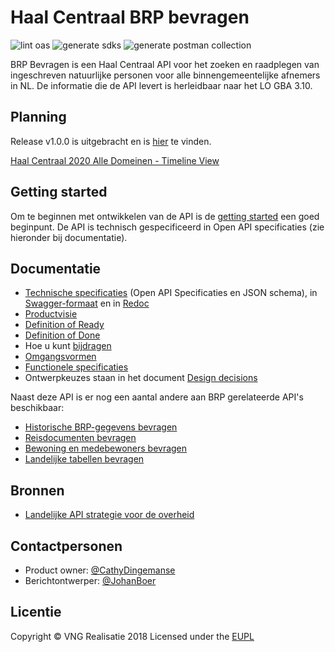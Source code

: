 # Haal Centraal BRP bevragen

![lint oas](https://github.com/VNG-Realisatie/Haal-Centraal-BRP-bevragen/workflows/lint-oas/badge.svg)
![generate sdks](https://github.com/VNG-Realisatie/Haal-Centraal-BRP-bevragen/workflows/generate-sdks/badge.svg)
![generate postman collection](https://github.com/VNG-Realisatie/Haal-Centraal-BRP-bevragen/workflows/generate-postman-collection/badge.svg)

BRP Bevragen is een Haal Centraal API voor het zoeken en raadplegen van ingeschreven natuurlijke personen voor alle binnengemeentelijke afnemers in NL. De informatie die de API levert is herleidbaar naar het LO GBA 3.10.

## Planning

Release v1.0.0 is uitgebracht en is [hier](https://github.com/VNG-Realisatie/Haal-Centraal-BRP-bevragen/tree/v1.0.0) te vinden.

[Haal Centraal 2020 Alle Domeinen - Timeline View](https://eu-rm.roadmunk.com/publish/29a13c572a0dfc79f1d0386fc572e15383afe11f)

## Getting started

Om te beginnen met ontwikkelen van de API is de [getting started](./docs/getting-started.md) een goed beginpunt. De API is technisch gespecificeerd in Open API specificaties (zie hieronder bij documentatie).

## Documentatie

* [Technische specificaties](./specificatie/genereervariant) (Open API Specificaties en JSON schema), in [Swagger-formaat](https://vng-realisatie.github.io/Haal-Centraal-BRP-bevragen/swagger-ui/) en in [Redoc](https://vng-realisatie.github.io/Haal-Centraal-BRP-bevragen/redoc/)
* [Productvisie](./docs/productvision.md)
* [Definition of Ready](./docs/definition_of_ready.md)
* [Definition of Done](./docs/definition_of_done.md)
* Hoe u kunt [bijdragen](https://github.com/VNG-Realisatie/API-kennisbank/blob/master/CONTRIBUTING.md)
* [Omgangsvormen](https://github.com/VNG-Realisatie/API-kennisbank/blob/master/CODE_OF_CONDUCT.md)
* [Functionele specificaties](./features)
* Ontwerpkeuzes staan in het document [Design decisions](./docs/design_decisions.md)

Naast deze API is er nog een aantal andere aan BRP gerelateerde API's beschikbaar:

* [Historische BRP-gegevens bevragen](https://github.com/VNG-Realisatie/Haal-Centraal-BRP-historie-bevragen)
* [Reisdocumenten bevragen](https://github.com/VNG-Realisatie/Haal-Centraal-Reisdocumenten-bevragen)
* [Bewoning en medebewoners bevragen](https://github.com/VNG-Realisatie/Haal-Centraal-BRP-bewoning)
* [Landelijke tabellen bevragen](https://github.com/VNG-Realisatie/Haal-Centraal-BRP-tabellen-bevragen)

## Bronnen

* [Landelijke API strategie voor de overheid](https://geonovum.github.io/KP-APIs/)

## Contactpersonen

* Product owner: [@CathyDingemanse](https://github.com/CathyDingemanse)
* Berichtontwerper: [@JohanBoer](https://github.com/JohanBoer)

## Licentie

Copyright &copy; VNG Realisatie 2018
Licensed under the [EUPL](https://github.com/VNG-Realisatie/Haal-Centraal-BRP-bevragen/blob/master/LICENCE.md)

